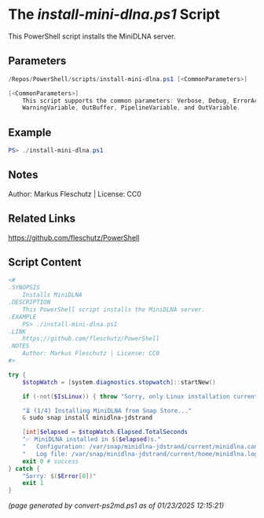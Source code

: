 The *install-mini-dlna.ps1* Script
===========================

This PowerShell script installs the MiniDLNA server.

Parameters
----------
```powershell
/Repos/PowerShell/scripts/install-mini-dlna.ps1 [<CommonParameters>]

[<CommonParameters>]
    This script supports the common parameters: Verbose, Debug, ErrorAction, ErrorVariable, WarningAction, 
    WarningVariable, OutBuffer, PipelineVariable, and OutVariable.
```

Example
-------
```powershell
PS> ./install-mini-dlna.ps1

```

Notes
-----
Author: Markus Fleschutz | License: CC0

Related Links
-------------
https://github.com/fleschutz/PowerShell

Script Content
--------------
```powershell
<#
.SYNOPSIS
	Installs MiniDLNA
.DESCRIPTION
	This PowerShell script installs the MiniDLNA server.
.EXAMPLE
	PS> ./install-mini-dlna.ps1
.LINK
	https://github.com/fleschutz/PowerShell
.NOTES
	Author: Markus Fleschutz | License: CC0
#>

try {
	$stopWatch = [system.diagnostics.stopwatch]::startNew()

	if (-not($IsLinux)) { throw "Sorry, only Linux installation currently supported" }

	"⏳ (1/4) Installing MiniDLNA from Snap Store..."
	& sudo snap install minidlna-jdstrand

	[int]$elapsed = $stopWatch.Elapsed.TotalSeconds
	"✅ MiniDLNA installed in $($elapsed)s."
	"   Configuration: /var/snap/minidlna-jdstrand/current/minidlna.conf"
	"   Log file: /var/snap/minidlna-jdstrand/current/home/minidlna.log"
	exit 0 # success
} catch {
	"Sorry: $($Error[0])"
	exit 1
}
```

*(page generated by convert-ps2md.ps1 as of 01/23/2025 12:15:21)*
